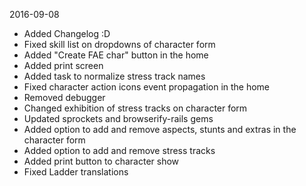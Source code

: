 2016-09-08
- Added Changelog :D
- Fixed skill list on dropdowns of character form
- Added "Create FAE char" button in the home
- Added print screen
- Added task to normalize stress track names
- Fixed character action icons event propagation in the home
- Removed debugger
- Changed exhibition of stress tracks on character form
- Updated sprockets and browserify-rails gems
- Added option to add and remove aspects, stunts and extras in the character
  form
- Added option to add and remove stress tracks
- Added print button to character show
- Fixed Ladder translations

